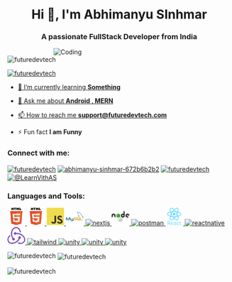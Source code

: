 <h1 align="center">Hi 👋, I'm Abhimanyu SInhmar</h1>
<h3 align="center">A passionate FullStack Developer from India</h3>
<img align="right" alt="Coding" width="400" src="https://cdn.dribbble.com/users/1162077/screenshots/3848914/programmer.gif">


<p align="left"> <img src="https://komarev.com/ghpvc/?username=futuredevtech&label=Profile%20views&color=0e75b6&style=flat" alt="futuredevtech" /> </p>

<p align="left"> <a href="https://twitter.com/abhimanyux48" target="blank"><img src="https://img.shields.io/twitter/follow/abhimanyux48?logo=twitter&style=for-the-badge" alt="futuredevtech"  </p>


- 🌱 I’m currently learning **Something**

- 💬 Ask me about **Android , MERN**

- 📫 How to reach me **support@futuredevtech.com**

- ⚡ Fun fact **I am Funny**

<h3 align="left">Connect with me:</h3>
<p align="left">
<a href="https://twitter.com/abhimanyux48" target="blank"><img align="center" src="https://raw.githubusercontent.com/rahuldkjain/github-profile-readme-generator/master/src/images/icons/Social/twitter.svg" alt="futuredevtech" height="27" width="30" /></a>
<a href="https://linkedin.com/in/abhimanyu-sinhmar-672b6b2b2" target="blank"><img align="center" src="https://raw.githubusercontent.com/rahuldkjain/github-profile-readme-generator/master/src/images/icons/Social/linked-in-alt.svg" alt="abhimanyu-sinhmar-672b6b2b2" height="27" width="30" /></a>
<a href="https://instagram.com/futuredevtech48" target="blank"><img align="center" src="https://raw.githubusercontent.com/rahuldkjain/github-profile-readme-generator/master/src/images/icons/Social/instagram.svg" alt="futuredevtech" height="27" width="30" /></a>
<a href="https://www.youtube.com/@LearnVithAS" target="blank"><img align="center" src="https://raw.githubusercontent.com/rahuldkjain/github-profile-readme-generator/master/src/images/icons/Social/youtube.svg" alt="@LearnVithAS" height="27" width="30" /></a>
</p>

<h3 align="left">Languages and Tools:</h3>
<p align="left"> <a href="https://www.w3.org/html/" target="_blank" rel="noreferrer"> <img src="https://raw.githubusercontent.com/devicons/devicon/master/icons/html5/html5-original-wordmark.svg" alt="html5" width="40" height="40"/> </a> <a href="https://www.w3.org/html/" target="_blank" rel="noreferrer"> <img src="https://raw.githubusercontent.com/devicons/devicon/master/icons/html5/html5-original-wordmark.svg" alt="html5" width="40" height="40"/> </a> <a href="https://developer.mozilla.org/en-US/docs/Web/JavaScript" target="_blank" rel="noreferrer"> <img src="https://raw.githubusercontent.com/devicons/devicon/master/icons/javascript/javascript-original.svg" alt="javascript" width="40" height="40"/> </a> <a href="https://www.mysql.com/" target="_blank" rel="noreferrer"> <img src="https://raw.githubusercontent.com/devicons/devicon/master/icons/mysql/mysql-original-wordmark.svg" alt="mysql" width="40" height="40"/> </a> <a href="https://nextjs.org/" target="_blank" rel="noreferrer"> <img src="https://vercel.com/vc-ap-vercel-marketing/_next/static/media/nextjs-logo-dark.c32f567e.svg" alt="nextjs" width="40" height="40"/> </a> <a href="https://nodejs.org" target="_blank" rel="noreferrer"> <img src="https://raw.githubusercontent.com/devicons/devicon/master/icons/nodejs/nodejs-original-wordmark.svg" alt="nodejs" width="40" height="40"/> </a> <a href="https://postman.com" target="_blank" rel="noreferrer"> <img src="https://www.vectorlogo.zone/logos/getpostman/getpostman-icon.svg" alt="postman" width="40" height="40"/> </a> <a href="https://reactjs.org/" target="_blank" rel="noreferrer"> <img src="https://raw.githubusercontent.com/devicons/devicon/master/icons/react/react-original-wordmark.svg" alt="react" width="40" height="40"/> </a> <a href="https://reactnative.dev/" target="_blank" rel="noreferrer"> <img src="https://reactnative.dev/img/header_logo.svg" alt="reactnative" width="40" height="40"/> </a> <a href="https://redux.js.org" target="_blank" rel="noreferrer"> <img src="https://raw.githubusercontent.com/devicons/devicon/master/icons/redux/redux-original.svg" alt="redux" width="40" height="40"/> </a> <a href="https://tailwindcss.com/" target="_blank" rel="noreferrer"> <img src="https://www.vectorlogo.zone/logos/tailwindcss/tailwindcss-icon.svg" alt="tailwind" width="40" height="40"/> </a> <a href="https://unity.com/" target="_blank" rel="noreferrer"> <img src="https://www.vectorlogo.zone/logos/unity3d/unity3d-icon.svg" alt="unity" width="40" height="40"/> </a> <a href="https://cpanel.com/" target="_blank" rel="noreferrer"> <img src="https://th.bing.com/th/id/ODLS.650b0f65-4361-476e-a29c-db3acffdcf2f?w=32&h=32&qlt=90&pcl=fffffa&o=6&pid=1.2" alt="unity" width="40" height="40"/> </a> <a href="https://getbootstrap.com/" target="_blank" rel="noreferrer"> <img src="https://th.bing.com/th/id/ODLS.b5a2289b-a495-4805-ab3f-1bb4751f4682?w=32&h=32&qlt=91&pcl=fffffa&o=6&pid=1.2" alt="unity" width="40" height="40"/> </a> </p>


<p><img align="left" src="https://github-readme-stats.vercel.app/api/top-langs?username=futuredevtech&show_icons=true&locale=en&layout=compact&theme=tokyonight" alt="futuredevtech" /></p>

<p>&nbsp;<img align="center" src="https://github-readme-stats.vercel.app/api?username=futuredevtech&show_icons=true&locale=en&theme=tokyonight" alt="futuredevtech" /></p>

<p><img align="center" src="https://github-readme-streak-stats.herokuapp.com/?user=futuredevtech&&theme=tokyonight" alt="futuredevtech" /></p>
